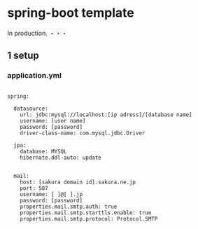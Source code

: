 # spring-boot template

In production.
・・・



## 1 setup

### application.yml


```

spring:

  datasource:
    url: jdbc:mysql://localhost:[ip adress]/[database name]
    username: [user name]
    password: [password]
    driver-class-name: com.mysql.jdbc.Driver
  
  jpa:
    database: MYSQL
    hibernate.ddl-auto: update


  mail:
    host: [sakura domain id].sakura.ne.jp
    port: 587
    username: [ ]@[ ].jp
    password: [password]
    properties.mail.smtp.auth: true
    properties.mail.smtp.starttls.enable: true
    properties.mail.smtp.protocol: Protocol.SMTP

```






